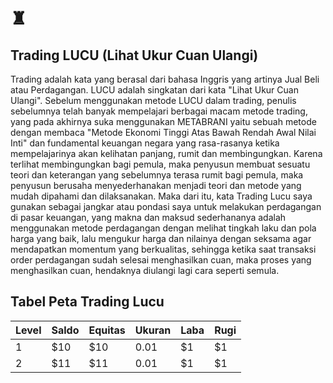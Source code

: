 # ♜
## Trading LUCU (Lihat Ukur Cuan Ulangi)
Trading adalah kata yang berasal dari bahasa Inggris yang artinya Jual Beli atau Perdagangan.
LUCU adalah singkatan dari kata "Lihat Ukur Cuan Ulangi".
Sebelum menggunakan metode LUCU dalam trading, penulis sebelumnya telah banyak mempelajari berbagai macam metode trading, yang pada akhirnya suka menggunakan METABRANI yaitu sebuah metode dengan membaca "Metode Ekonomi Tinggi Atas Bawah Rendah Awal Nilai Inti" dan fundamental keuangan negara yang rasa-rasanya ketika mempelajarinya akan kelihatan panjang, rumit dan membingungkan. Karena terlihat membingungkan bagi pemula, maka penyusun membuat sesuatu teori dan keterangan yang sebelumnya terasa rumit bagi pemula, maka penyusun berusaha menyederhanakan menjadi teori dan metode yang mudah dipahami dan dilaksanakan.
Maka dari itu, kata Trading Lucu saya gunakan sebagai jangkar atau pondasi saya untuk melakukan perdagangan di pasar keuangan, yang makna dan maksud sederhananya adalah menggunakan metode perdagangan dengan melihat tingkah laku dan pola harga yang baik, lalu mengukur harga dan nilainya dengan seksama agar mendapatkan momentum yang berkualitas, sehingga ketika saat transaksi order perdagangan sudah selesai menghasilkan cuan, maka proses yang menghasilkan cuan, hendaknya diulangi lagi cara seperti semula.

## Tabel Peta Trading Lucu
| Level | Saldo  | Equitas | Ukuran   | Laba  | Rugi |
| ----- | ------ | ------- | -------- | ----- | ---- |
| 1     | $10    | $10     | 0.01     | $1    | $1   |
| 2     | $11    | $11     | 0.01     | $1    | $1   |


